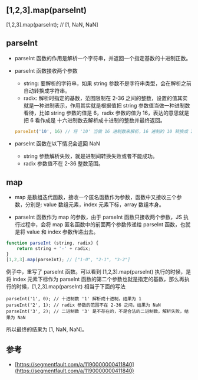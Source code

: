 ## [1,2,3].map(parseInt)

[1,2,3].map(parseInt); // [1, NaN, NaN]

## parseInt

* parseInt 函数的作用是解析一个字符串，并返回一个指定基数的十进制正数。

* parseInt 函数接收两个参数
    * string: 要解析的字符串，如果 string 参数不是字符串类型，会在解析之前自动转换成字符串。
    * radix: 解析时指定的基数，范围限制在 2-36 之间的整数，设置的值其实就是一种进制表示，作用其实就是根据值把 string 参数值当做一种进制数看待，比如 string 参数的值是 6，radix 参数的值为 16，表达的意思就是把 6 看作成是 十六进制数去解析成十进制的整数并最终返回。
    ```javascript
    parseInt('10', 16) // 将 '10' 当做 16 进制数来解析，16 进制的 10 转换成 10 进制，结果是 16。
    ```
* parseInt 函数在以下情况会返回 NaN
    * string 参数解析失败，就是进制间转换失败或者不能成功。
    * radix 参数值不在 2-36 整数范围。

## map

* map 是数组迭代函数，接收一个匿名函数作为参数，函数中又接收三个参数，分别是: value 数组元素，index 元素下标，array 数组本身。

* parseInt 函数作为 map 的参数，由于 parseInt 函数只接收两个参数，JS 执行过程中，会将 map 匿名函数中的前面两个参数传递给 parseInt 函数，也就是将 value 和 index 参数传递出去。
```javascript
function parseInt (string, radix) {
    return string + '-' + radix;
}
[1,2,3].map(parseInt); // ["1-0", "2-1", "3-2"]
```
例子中，重写了 parseInt 函数。可以看到 [1,2,3].map(parseInt) 执行的时候，是将 index 元素下标作为 parseInt 函数的第二个参数也就是指定的基数，那么再执行的时候，[1,2,3].map(parseInt) 相当于下面的写法
```
parseInt('1', 0); // 十进制数 '1' 解析成十进制，结果为 1
parseInt('2', 1); // radix 参数的范围不在 2-36 之间，结果为 NaN
parseInt('3', 2); // 二进制数 '3' 是不存在的，不是合法的二进制数，解析失败，结果为 NaN
```
所以最终的结果为 [1, NaN, NaN]。


## 参考

* [https://segmentfault.com/a/1190000000411840](https://segmentfault.com/a/1190000000411840)    